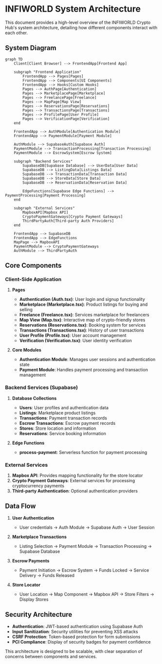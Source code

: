 
# INFIWORLD System Architecture

This document provides a high-level overview of the INFIWORLD Crypto Hub's system architecture, detailing how different components interact with each other.

## System Diagram

```mermaid
graph TD
    Client[Client Browser] --> FrontendApp[Frontend App]
    
    subgraph "Frontend Application"
        FrontendApp --> Pages[Pages]
        FrontendApp --> Components[UI Components]
        FrontendApp --> Hooks[Custom Hooks]
        Pages --> AuthPage[Authentication]
        Pages --> MarketplacePage[Marketplace]
        Pages --> FreelancePage[Freelance]
        Pages --> MapPage[Map View]
        Pages --> ReservationsPage[Reservations]
        Pages --> TransactionsPage[Transactions]
        Pages --> ProfilePage[User Profile]
        Pages --> VerificationPage[Verification]
    end
    
    FrontendApp --> AuthModule[Authentication Module]
    FrontendApp --> PaymentModule[Payment Module]
    
    AuthModule --> SupabaseAuth[Supabase Auth]
    PaymentModule --> TransactionProcessing[Transaction Processing]
    PaymentModule --> EscrowSystem[Escrow System]
    
    subgraph "Backend Services"
        SupabaseDB[Supabase Database] --> UserData[User Data]
        SupabaseDB --> ListingData[Listings Data]
        SupabaseDB --> TransactionData[Transaction Data]
        SupabaseDB --> StoreData[Store Data]
        SupabaseDB --> ReservationData[Reservation Data]
        
        EdgeFunctions[Supabase Edge Functions] --> PaymentProcessing[Payment Processing]
    end
    
    subgraph "External Services"
        MapboxAPI[Mapbox API]
        CryptoPaymentGateways[Crypto Payment Gateways]
        ThirdPartyAuth[Third-party Auth Providers]
    end
    
    FrontendApp --> SupabaseDB
    FrontendApp --> EdgeFunctions
    MapPage --> MapboxAPI
    PaymentModule --> CryptoPaymentGateways
    AuthModule --> ThirdPartyAuth
```

## Core Components

### Client-Side Application

1. **Pages**
   - **Authentication (Auth.tsx)**: User login and signup functionality
   - **Marketplace (Marketplace.tsx)**: Product listings for buying and selling
   - **Freelance (Freelance.tsx)**: Services marketplace for freelancers
   - **Map View (Map.tsx)**: Interactive map of crypto-friendly stores
   - **Reservations (Reservations.tsx)**: Booking system for services
   - **Transactions (Transactions.tsx)**: History of user transactions
   - **User Profile (Profile.tsx)**: User account management
   - **Verification (Verification.tsx)**: User identity verification

2. **Core Modules**
   - **Authentication Module**: Manages user sessions and authentication state
   - **Payment Module**: Handles payment processing and transaction management

### Backend Services (Supabase)

1. **Database Collections**
   - **Users**: User profiles and authentication data
   - **Listings**: Marketplace product listings
   - **Transactions**: Payment transaction records
   - **Escrow Transactions**: Escrow payment records
   - **Stores**: Store location and information
   - **Reservations**: Service booking information

2. **Edge Functions**
   - **process-payment**: Serverless function for payment processing

### External Services

1. **Mapbox API**: Provides mapping functionality for the store locator
2. **Crypto Payment Gateways**: External services for processing cryptocurrency payments
3. **Third-party Authentication**: Optional authentication providers

## Data Flow

1. **User Authentication**
   - User credentials → Auth Module → Supabase Auth → User Session

2. **Marketplace Transactions**
   - Listing Selection → Payment Module → Transaction Processing → Supabase Database

3. **Escrow Payments**
   - Payment Initiation → Escrow System → Funds Locked → Service Delivery → Funds Released

4. **Store Locator**
   - User Location → Map Component → Mapbox API → Store Filters → Display Stores

## Security Architecture

- **Authentication**: JWT-based authentication using Supabase Auth
- **Input Sanitization**: Security utilities for preventing XSS attacks
- **CSRF Protection**: Token-based protection for form submissions
- **PCI Compliance**: Display of security badges for payment confidence

This architecture is designed to be scalable, with clear separation of concerns between components and services.
